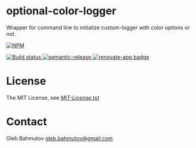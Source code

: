 optional-color-logger
=====================

Wrapper for command line to initialize custom-logger with color options or not.

[![NPM][npm-icon] ][npm-url]

[![Build status][ci-image] ][ci-url]
[![semantic-release][semantic-image] ][semantic-url]
[![renovate-app badge][renovate-badge]][renovate-app]

License
=======

The MIT License, see [*MIT-License.txt*](optional-color-logger/blob/master/MIT-License.txt "MIT-License.txt")

Contact
=======

Gleb Bahmutov <gleb.bahmutov@gmail.com>

[npm-icon]: https://nodei.co/npm/optional-color-logger.svg?downloads=true
[npm-url]: https://npmjs.org/package/optional-color-logger
[ci-image]: https://travis-ci.org/bahmutov/optional-color-logger.svg?branch=master
[ci-url]: https://travis-ci.org/bahmutov/optional-color-logger
[semantic-image]: https://img.shields.io/badge/%20%20%F0%9F%93%A6%F0%9F%9A%80-semantic--release-e10079.svg
[semantic-url]: https://github.com/semantic-release/semantic-release
[renovate-badge]: https://img.shields.io/badge/renovate-app-blue.svg
[renovate-app]: https://renovateapp.com/
